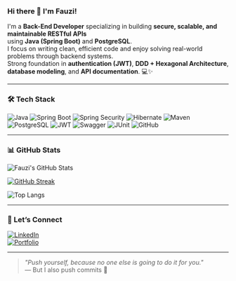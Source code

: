 ### Hi there 👋 I'm Fauzi!

I'm a **Back-End Developer** specializing in building **secure, scalable, and maintainable RESTful APIs**  
using **Java (Spring Boot)** and **PostgreSQL**.  
I focus on writing clean, efficient code and enjoy solving real-world problems through backend systems.  
Strong foundation in **authentication (JWT)**, **DDD + Hexagonal Architecture**, **database modeling**, and **API documentation**. 💻✨

---

### 🛠️ Tech Stack

![Java](https://img.shields.io/badge/-Java-007396?style=flat&logo=java)
![Spring Boot](https://img.shields.io/badge/-Spring%20Boot-6DB33F?style=flat&logo=springboot)
![Spring Security](https://img.shields.io/badge/-Spring%20Security-6DB33F?style=flat&logo=springsecurity)
![Hibernate](https://img.shields.io/badge/-Hibernate-59666C?style=flat&logo=hibernate)
![Maven](https://img.shields.io/badge/-Maven-C71A36?style=flat&logo=apachemaven)
![PostgreSQL](https://img.shields.io/badge/-PostgreSQL-336791?style=flat&logo=postgresql)
![JWT](https://img.shields.io/badge/-JWT-000000?style=flat&logo=jsonwebtokens)
![Swagger](https://img.shields.io/badge/-Swagger-85EA2D?style=flat&logo=swagger)
![JUnit](https://img.shields.io/badge/-JUnit-25A162?style=flat&logo=junit5)
![GitHub](https://img.shields.io/badge/-GitHub-181717?style=flat&logo=github)

---

### 📊 GitHub Stats

![Fauzi's GitHub Stats](https://github-readme-stats.vercel.app/api?username=fauzinashrullah&show_icons=true&theme=tokyonight&hide_border=true&hide_title=true)

[![GitHub Streak](https://streak-stats.demolab.com?user=fauzinashrullah&theme=tokyonight&hide_border=true)](https://git.io/streak-stats)

![Top Langs](https://github-readme-stats.vercel.app/api/top-langs/?username=fauzinashrullah&layout=compact&theme=tokyonight&hide_border=true)

---

### 🔗 Let’s Connect

[![LinkedIn](https://img.shields.io/badge/-LinkedIn-blue?style=flat&logo=linkedin)](https://www.linkedin.com/in/fauzi-malik-nashrullah)  
[![Portfolio](https://img.shields.io/badge/-My%20Portfolio-121212?style=flat&logo=vercel&logoColor=white)](https://portofolio-pearl-beta.vercel.app/)

---

> *"Push yourself, because no one else is going to do it for you."*  
> — But I also push commits 😤
